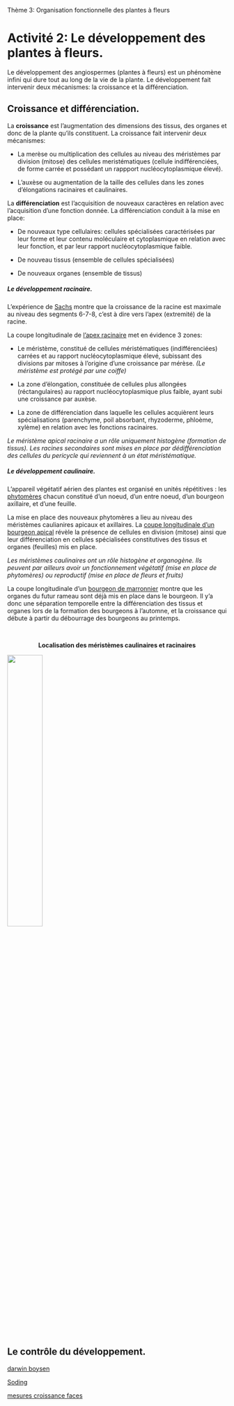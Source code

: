<p>Thème 3: Organisation fonctionnelle des plantes à fleurs</p>

# Activité 2: Le développement des plantes à fleurs.


Le développement des angiospermes (plantes à fleurs) est un phénomène infini qui dure tout au long de la vie de la plante. Le développement fait intervenir deux mécanismes: la croissance et la différenciation.

## Croissance et différenciation.

La **croissance** est l’augmentation des dimensions des tissus, des organes et donc de la plante qu’ils constituent. La croissance fait intervenir deux mécanismes:

- La merèse ou multiplication des cellules au niveau des méristèmes par division (mitose) des cellules meristématiques (cellule indifférenciées, de forme carrée et possédant un rappport nucléocytoplasmique élevé).

- L’auxèse ou augmentation de la taille des cellules dans les zones d’élongations racinaires et caulinaires.

La **différenciation** est l’acquisition de nouveaux caractères en relation avec l’acquisition d’une fonction donnée. La différenciation conduit à la mise en place:

- De nouveaux type cellulaires: cellules spécialisées caractérisées par leur forme et leur contenu moléculaire et cytoplasmique en relation avec leur fonction, et par leur rapport nucléocytoplasmique faible.

- De nouveau tissus (ensemble de cellules spécialisées)

- De nouveaux organes (ensemble de tissus)


##### Le développement racinaire.

L’expérience de [Sachs](https://ipfs.io/ipfs/Qmaz27rfQ2MvXt1UWUvrgS6kmvUEpJozz5MPTZHjraGG4B) montre que la croissance de la racine est maximale au niveau des segments 6-7-8, c’est à dire vers l’apex (extremité) de la racine.

La coupe longitudinale de [l’apex racinaire](https://ipfs.io/ipfs/QmYS13vKjCocpBJcqPiYTk641yWnENXgZsMh11pC3jy8TB) met en évidence 3 zones:

- Le méristème, constitué de cellules méristématiques (indifférenciées) carrées et au rapport nucléocytoplasmique élevé, subissant des divisions par mitoses à l’origine d’une croissance par mérèse. *(Le méristème est protégé par une coiffe)*

- La zone d’élongation, constituée de cellules plus allongées (réctangulaires) au rapport nucléocytoplasmique plus faible, ayant subi une croissance par auxèse.

- La zone de différenciation dans laquelle les cellules acquièrent leurs spécialisations (parenchyme, poil absorbant, rhyzoderme, phloème, xylème) en relation avec les fonctions racinaires.

*Le méristème apical racinaire a un rôle uniquement histogène (formation de tissus). Les racines secondaires sont mises en place par dédifférenciation des cellules du pericycle qui reviennent à un état méristématique.*

##### Le développement caulinaire.

L’appareil végétatif aérien des plantes est organisé en unités répétitives : les [phytomères](https://ipfs.io/ipfs/QmYkHwwkKwDrk1Qehw3N5khH3GFw9WwTVw87hWjeQJM9Ru) chacun constitué d’un noeud, d’un entre noeud, d’un bourgeon axillaire, et d’une feuille.

La mise en place des nouveaux phytomères a lieu au niveau des méristèmes caulianires apicaux et axillaires. La [coupe longitudinale d’un bourgeon apical](https://ipfs.io/ipfs/QmeuHn6wTrYnMWXLoJZyECDaYKSDi2a2supYh7GGUuwby9) révèle la présence de cellules en division (mitose) ainsi que leur différenciation en cellules spécialisées constitutives des tissus et organes (feuilles) mis en place.

*Les méristèmes caulinaires ont un rôle histogène et organogène. Ils peuvent par ailleurs avoir un fonctionnement végétatif (mise en place de phytomères) ou reproductif (mise en place de fleurs et fruits)*

La coupe longitudinale d’un [bourgeon de marronnier](https://ipfs.io/ipfs/QmNcwyWsWuDQTgM4NHBAdoSPenumnG4xSbuW45XUZpcDfe) montre que les organes du futur rameau sont déjà mis en place dans le bourgeon. Il y’a donc une séparation temporelle entre la différenciation des tissus et organes lors de la formation des bourgeons à l’automne, et la croissance qui débute à partir du débourrage des bourgeons au printemps. 

<p></br></p>

<p align=center><strong>Localisation des méristèmes caulinaires et racinaires</strong></p>

<a href="https://ipfs.io/ipfs/Qmb2SgNWeE5Ymt5ooSxjtk1tkoQVXBeEaUqZHofTpaMbVN"><img src="https://ipfs.io/ipfs/Qmb2SgNWeE5Ymt5ooSxjtk1tkoQVXBeEaUqZHofTpaMbVN" width=40%></a>



## Le contrôle du développement.



[darwin boysen](https://ipfs.io/ipfs/QmSshJ2wW95Si5bv7kBe5bAEiKvXidYAbRgrrPCidLvZxj)

[Soding](https://ipfs.io/ipfs/QmQAcEmnrn6uLeWhny3HnYpnPH86RwEYR471iRBEgcdPQb)

[mesures croissance faces](https://ipfs.io/ipfs/QmUgURKgd6iXkUnWk9kmmztbWKheRqNoaKePPeY2mzgmRs)
